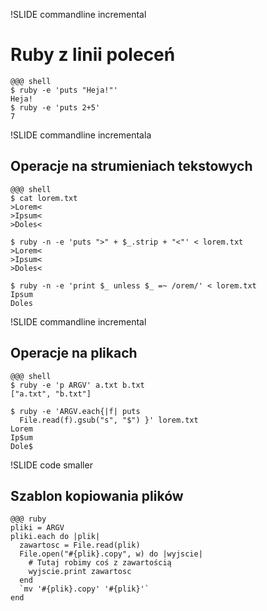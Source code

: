 !SLIDE commandline incremental
# Ruby z linii poleceń #

    @@@ shell
    $ ruby -e 'puts "Heja!"'
    Heja!
    $ ruby -e 'puts 2+5'
    7

!SLIDE commandline incrementala
## Operacje na strumieniach tekstowych ##

    @@@ shell
    $ cat lorem.txt
    >Lorem<
    >Ipsum<
    >Doles<

    $ ruby -n -e 'puts ">" + $_.strip + "<"' < lorem.txt
    >Lorem<
    >Ipsum<
    >Doles<
    
    $ ruby -n -e 'print $_ unless $_ =~ /orem/' < lorem.txt
    Ipsum
    Doles

!SLIDE commandline incremental

## Operacje na plikach ##

    @@@ shell
    $ ruby -e 'p ARGV' a.txt b.txt
    ["a.txt", "b.txt"]

    $ ruby -e 'ARGV.each{|f| puts 
      File.read(f).gsub("s", "$") }' lorem.txt
    Lorem
    Ip$um
    Dole$

!SLIDE code smaller
## Szablon kopiowania plików ##

    @@@ ruby
    pliki = ARGV
    pliki.each do |plik|
      zawartosc = File.read(plik)
      File.open("#{plik}.copy", w) do |wyjscie|
        # Tutaj robimy coś z zawartością
        wyjscie.print zawartosc
      end
      `mv '#{plik}.copy' '#{plik}'`
    end
